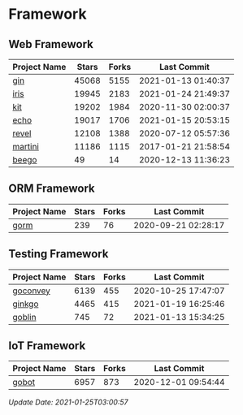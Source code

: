 # Framework

## Web Framework
| Project Name | Stars | Forks | Last Commit |
| ------------ | ----- | ----- | ----------- |
| [gin](https://github.com/gin-gonic/gin) | 45068 | 5155 | 2021-01-13 01:40:37 |
| [iris](https://github.com/kataras/iris) | 19945 | 2183 | 2021-01-24 21:49:37 |
| [kit](https://github.com/go-kit/kit) | 19202 | 1984 | 2020-11-30 02:00:37 |
| [echo](https://github.com/labstack/echo) | 19017 | 1706 | 2021-01-15 20:53:15 |
| [revel](https://github.com/revel/revel) | 12108 | 1388 | 2020-07-12 05:57:36 |
| [martini](https://github.com/go-martini/martini) | 11186 | 1115 | 2017-01-21 21:58:54 |
| [beego](https://github.com/astaxie/beego) | 49 | 14 | 2020-12-13 11:36:23 |

## ORM Framework
| Project Name | Stars | Forks | Last Commit |
| ------------ | ----- | ----- | ----------- |
| [gorm](https://github.com/jinzhu/gorm) | 239 | 76 | 2020-09-21 02:28:17 |

## Testing Framework
| Project Name | Stars | Forks | Last Commit |
| ------------ | ----- | ----- | ----------- |
| [goconvey](https://github.com/smartystreets/goconvey) | 6139 | 455 | 2020-10-25 17:47:07 |
| [ginkgo](https://github.com/onsi/ginkgo) | 4465 | 415 | 2021-01-19 16:25:46 |
| [goblin](https://github.com/franela/goblin) | 745 | 72 | 2021-01-13 15:34:25 |

## IoT Framework
| Project Name | Stars | Forks | Last Commit |
| ------------ | ----- | ----- | ----------- |
| [gobot](https://github.com/hybridgroup/gobot) | 6957 | 873 | 2020-12-01 09:54:44 |

*Update Date: 2021-01-25T03:00:57*